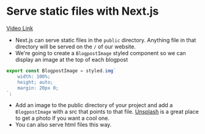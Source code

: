 # Serve static files with Next.js

[Video Link](https://egghead.io/lessons/next-js-serve-static-files-with-next-js?pl=build-a-blog-with-next-js-typescript-emotion-and-netlify-adcc)

- Next.js can serve static files in the `public` directory. Anything file in that directory will be served on the `/` of our website.
- We're going to create a `BlogpostImage` styled component so we can display an image at the top of each blogpost

```js
export const BlogpostImage = styled.img`
    width: 100%;
    height; auto;
    margin: 20px 0;
`;
```

- Add an image to the public directory of your project and add a `BlogpostImage` with a src that points to that file. [Unsplash](https://unsplash.com) is a great place to get a photo if you want a cool one.
- You can also serve html files this way.
